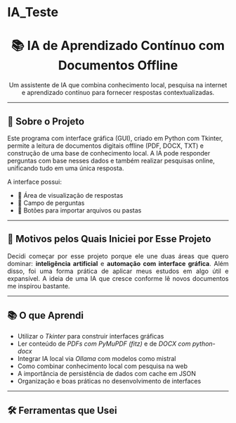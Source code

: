 # IA_Teste
<div align="center">

# 📚 IA de Aprendizado Contínuo com Documentos Offline  
Um assistente de IA que combina conhecimento local, pesquisa na internet e aprendizado contínuo para fornecer respostas contextualizadas.

</div>

<hr>

## 🧠 Sobre o Projeto

Este programa com interface gráfica (GUI), criado em Python com Tkinter, permite a leitura de documentos digitais offline (PDF, DOCX, TXT) e construção de uma base de conhecimento local. A IA pode responder perguntas com base nesses dados e também realizar pesquisas online, unificando tudo em uma única resposta.

A interface possui:
- 📄 Área de visualização de respostas
- 💬 Campo de perguntas
- 📂 Botões para importar arquivos ou pastas

---

## 🎯 Motivos pelos Quais Iniciei por Esse Projeto

<div align="justify">

Decidi começar por esse projeto porque ele une duas áreas que quero dominar: <strong>inteligência artificial</strong> e <strong>automação com interface gráfica</strong>. Além disso, foi uma forma prática de aplicar meus estudos em algo útil e expansível. A ideia de uma IA que cresce conforme lê novos documentos me inspirou bastante.

</div>

---

## 📚 O que Aprendi

- Utilizar o *Tkinter* para construir interfaces gráficas
- Ler conteúdo de *PDFs com PyMuPDF (fitz)* e de *DOCX com python-docx*
- Integrar IA local via *Ollama* com modelos como mistral
- Como combinar conhecimento local com pesquisa na web
- A importância de persistência de dados com cache em JSON
- Organização e boas práticas no desenvolvimento de interfaces

---

## 🛠️ Ferramentas que Usei

<div align="center">

